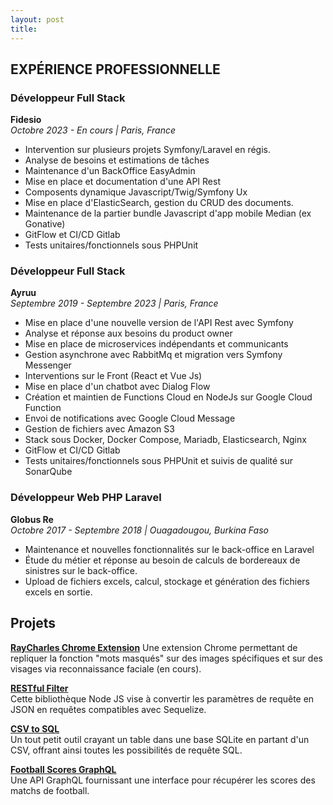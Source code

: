 ```yaml
---
layout: post
title: 
---
```


## EXPÉRIENCE PROFESSIONNELLE

### Développeur Full Stack
**Fidesio**  
*Octobre 2023 - En cours | Paris, France*

- Intervention sur plusieurs projets Symfony/Laravel en régis.
- Analyse de besoins et estimations de tâches
- Maintenance d'un BackOffice EasyAdmin
- Mise en place et documentation d'une API Rest 
- Composents dynamique Javascript/Twig/Symfony Ux
- Mise en place d'ElasticSearch, gestion du CRUD des documents.
- Maintenance de la partier bundle Javascript d'app mobile Median (ex Gonative)
- GitFlow et CI/CD Gitlab
- Tests unitaires/fonctionnels sous PHPUnit

### Développeur Full Stack
**Ayruu**  
*Septembre 2019 - Septembre 2023 | Paris, France*

- Mise en place d'une nouvelle version de l'API Rest avec Symfony
- Analyse et réponse aux besoins du product owner
- Mise en place de microservices indépendants et communicants
- Gestion asynchrone avec RabbitMq et migration vers Symfony Messenger
- Interventions sur le Front (React et Vue Js)
- Mise en place d'un chatbot avec Dialog Flow
- Création et maintien de Functions Cloud en NodeJs sur Google Cloud Function
- Envoi de notifications avec Google Cloud Message
- Gestion de fichiers avec Amazon S3
- Stack sous Docker, Docker Compose, Mariadb, Elasticsearch, Nginx
- GitFlow et CI/CD Gitlab
- Tests unitaires/fonctionnels sous PHPUnit et suivis de qualité sur SonarQube

### Développeur Web PHP Laravel
**Globus Re**  
*Octobre 2017 - Septembre 2018 | Ouagadougou, Burkina Faso*

- Maintenance et nouvelles fonctionnalités sur le back-office en Laravel
- Étude du métier et réponse au besoin de calculs de bordereaux de sinistres sur le back-office.
- Upload de fichiers excels, calcul, stockage et génération des fichiers excels en sortie.

## Projets
**[RayCharles Chrome Extension](https://github.com/fvhde/raycharles-chrome)**
Une extension Chrome permettant de repliquer la fonction "mots masqués" sur des images spécifiques et sur des visages via reconnaissance faciale (en cours).

**[RESTful Filter](https://github.com/fvhde/restful-filter)**  
Cette bibliothèque Node JS vise à convertir les paramètres de requête en JSON en requêtes compatibles avec Sequelize.

**[CSV to SQL](https://github.com/fvhde/csv-to-sql)**  
Un tout petit outil crayant un table dans une base SQLite en partant d'un CSV, offrant ainsi toutes les possibilités de requête SQL.

**[Football Scores GraphQL](https://github.com/fvhde/football-scores-graphql)**  
Une API GraphQL fournissant une interface pour récupérer les scores des matchs de football.
